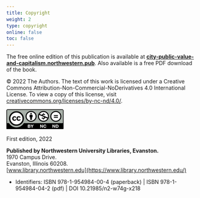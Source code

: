 ```yaml
---
title: Copyright
weight: 2
type: copyright
online: false
toc: false
---
```


The free online edition of this publication is available at **[city-public-value-and-capitalism.northwestern.pub](https://city-public-value-and-capitalism.northwestern.pub/)**. Also available is a free PDF download of the book.

© 2022 The Authors. The text of this work is licensed under a Creative Commons Attribution-Non-Commercial-NoDerivatives 4.0 International License. To view a copy of this license, visit [creativecommons.org/licenses/by-nc-nd/4.0/](https://creativecommons.org/licenses/by-nc-nd/4.0/).

![CC BY-NC-ND](/img/by-nc-nd.png)

First edition, 2022<br />

**Published by Northwestern University Libraries, Evanston.**<br /> 
1970 Campus Drive. <br />
Evanston, Illinois 60208. <br />
[www.library.northwestern.edu](https://www.library.northwestern.edu/)<br />

- Identifiers: ISBN 978-1-954984-00-4 (paperback) | ISBN 978-1-954984-04-2 (pdf) | DOI 10.21985/n2-w74g-x218